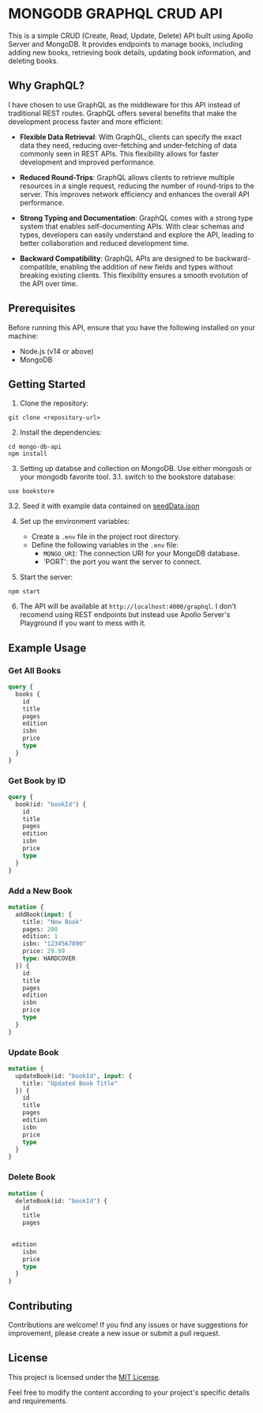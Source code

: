 
# MONGODB GRAPHQL CRUD API

This is a simple CRUD (Create, Read, Update, Delete) API built using Apollo Server and MongoDB. It provides endpoints to manage books, including adding new books, retrieving book details, updating book information, and deleting books.

## Why GraphQL?

I have chosen to use GraphQL as the middleware for this API instead of traditional REST routes. GraphQL offers several benefits that make the development process faster and more efficient:

- **Flexible Data Retrieval**: With GraphQL, clients can specify the exact data they need, reducing over-fetching and under-fetching of data commonly seen in REST APIs. This flexibility allows for faster development and improved performance.

- **Reduced Round-Trips**: GraphQL allows clients to retrieve multiple resources in a single request, reducing the number of round-trips to the server. This improves network efficiency and enhances the overall API performance.

- **Strong Typing and Documentation**: GraphQL comes with a strong type system that enables self-documenting APIs. With clear schemas and types, developers can easily understand and explore the API, leading to better collaboration and reduced development time.

- **Backward Compatibility**: GraphQL APIs are designed to be backward-compatible, enabling the addition of new fields and types without breaking existing clients. This flexibility ensures a smooth evolution of the API over time.

## Prerequisites

Before running this API, ensure that you have the following installed on your machine:

- Node.js (v14 or above)
- MongoDB

## Getting Started

1. Clone the repository:

```
git clone <repository-url>
```


2. Install the dependencies:

```
cd mongo-db-api
npm install
```

3. Setting up databse and collection on MongoDB. Use either mongosh or your mongodb favorite tool.
3.1. switch to the bookstore database:
```
use bookstore
```
3.2. Seed it with example data contained on [seedData.json](./seedData.json)


4. Set up the environment variables:

   - Create a `.env` file in the project root directory.
   - Define the following variables in the `.env` file:
     - `MONGO_URI`: The connection URI for your MongoDB database.
     - 'PORT': the port you want the server to connect.

5. Start the server:

```
npm start
```

6. The API will be available at `http://localhost:4000/graphql`. I don't recomend using REST endpoints but instead use Apollo Server's Playground if you want to mess with it.


## Example Usage

### Get All Books

```graphql
query {
  books {
    id
    title
    pages
    edition
    isbn
    price
    type
  }
}
```

### Get Book by ID

```graphql
query {
  book(id: "bookId") {
    id
    title
    pages
    edition
    isbn
    price
    type
  }
}
```

### Add a New Book

```graphql
mutation {
  addBook(input: {
    title: "New Book"
    pages: 200
    edition: 1
    isbn: "1234567890"
    price: 29.99
    type: HARDCOVER
  }) {
    id
    title
    pages
    edition
    isbn
    price
    type
  }
}
```

### Update Book

```graphql
mutation {
  updateBook(id: "bookId", input: {
    title: "Updated Book Title"
  }) {
    id
    title
    pages
    edition
    isbn
    price
    type
  }
}
```

### Delete Book

```graphql
mutation {
  deleteBook(id: "bookId") {
    id
    title
    pages
   

 edition
    isbn
    price
    type
  }
}
```

## Contributing

Contributions are welcome! If you find any issues or have suggestions for improvement, please create a new issue or submit a pull request.

## License

This project is licensed under the [MIT License](LICENSE).

Feel free to modify the content according to your project's specific details and requirements.
